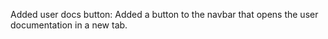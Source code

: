 Added user docs button: Added a button to the navbar that opens the user documentation in a new tab.